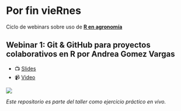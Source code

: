 # Por fin vieRnes
Ciclo de webinars sobre uso de [**R en agronomía**](https://github.com/RenINTA)

## Webinar 1: Git & GitHub para proyectos colaborativos en R por Andrea Gomez Vargas

- 📺 [Slides](https://github.com/SoyAndrea/Porfinviernes/blob/main/Git%20y%20Github%20-%209%20de%20junio/9.06.2023%20Github%20para%20proyectos%20colaborativos%20en%20R%20.pdf)
- 📹 [Video](https://youtu.be/4lUyHgYmDqM)


<img src='https://soyandrea.netlify.app/publication/renagro/featured_hu804c6be0e60879cdae4ec787ac45fbf5_220403_720x0_resize_lanczos_2.png'>

_Este repositorio es parte del taller como ejercicio práctico en vivo._
